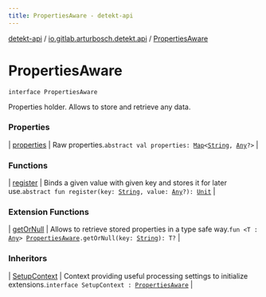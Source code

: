 ```yaml
---
title: PropertiesAware - detekt-api
---
```


[detekt-api](../../index.html) / [io.gitlab.arturbosch.detekt.api](../index.html) / [PropertiesAware](./index.html)

# PropertiesAware

`interface PropertiesAware`

Properties holder. Allows to store and retrieve any data.

### Properties

| [properties](properties.html) | Raw properties.`abstract val properties: `[`Map`](https://kotlinlang.org/api/latest/jvm/stdlib/kotlin.collections/-map/index.html)`<`[`String`](https://kotlinlang.org/api/latest/jvm/stdlib/kotlin/-string/index.html)`, `[`Any`](https://kotlinlang.org/api/latest/jvm/stdlib/kotlin/-any/index.html)`?>` |

### Functions

| [register](register.html) | Binds a given value with given key and stores it for later use.`abstract fun register(key: `[`String`](https://kotlinlang.org/api/latest/jvm/stdlib/kotlin/-string/index.html)`, value: `[`Any`](https://kotlinlang.org/api/latest/jvm/stdlib/kotlin/-any/index.html)`?): `[`Unit`](https://kotlinlang.org/api/latest/jvm/stdlib/kotlin/-unit/index.html) |

### Extension Functions

| [getOrNull](../get-or-null.html) | Allows to retrieve stored properties in a type safe way.`fun <T : `[`Any`](https://kotlinlang.org/api/latest/jvm/stdlib/kotlin/-any/index.html)`> `[`PropertiesAware`](./index.html)`.getOrNull(key: `[`String`](https://kotlinlang.org/api/latest/jvm/stdlib/kotlin/-string/index.html)`): T?` |

### Inheritors

| [SetupContext](../-setup-context/index.html) | Context providing useful processing settings to initialize extensions.`interface SetupContext : `[`PropertiesAware`](./index.html) |


